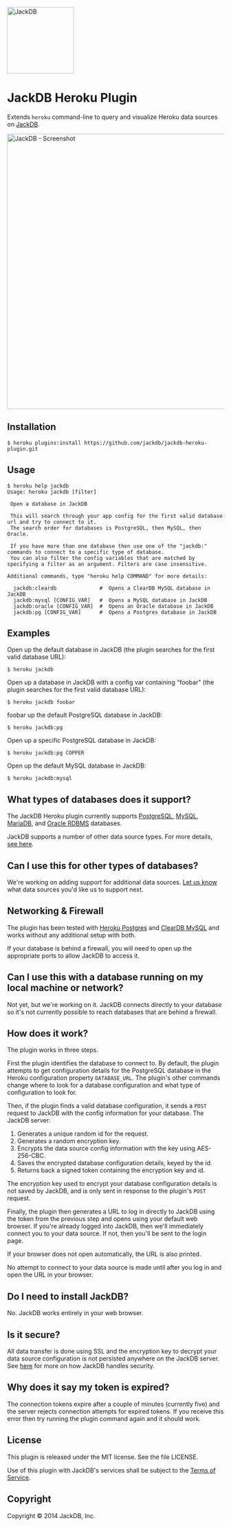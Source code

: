 <a href="http://www.jackdb.com/">
  <img width="155" src="https://www.jackdb.com/assets/img/logo.png" alt="JackDB">
</a>

# JackDB Heroku Plugin

Extends `heroku` command-line to query and visualize Heroku data sources on [JackDB][].

<a href="http://www.jackdb.com/index.html?utm_source=github">
  <img width="640" src="https://www.jackdb.com/assets/img/screenshot_1280.png" alt="JackDB - Screenshot">
</a>

## Installation

    $ heroku plugins:install https://github.com/jackdb/jackdb-heroku-plugin.git

## Usage

    $ heroku help jackdb
    Usage: heroku jackdb [filter]

     Open a database in JackDB

     This will search through your app config for the first valid database url and try to connect to it.
     The search order for databases is PostgreSQL, then MySQL, then Oracle.

     If you have more than one database then use one of the "jackdb:" commands to connect to a specific type of database.
     You can also filter the config variables that are matched by specifying a filter as an argument. Filters are case insensitive.

    Additional commands, type "heroku help COMMAND" for more details:

      jackdb:cleardb              #  Opens a ClearDB MySQL database in JackDB
      jackdb:mysql [CONFIG_VAR]   #  Opens a MySQL database in JackDB
      jackdb:oracle [CONFIG_VAR]  #  Opens an Oracle database in JackDB
      jackdb:pg [CONFIG_VAR]      #  Opens a Postgres database in JackDB



## Examples

Open up the default database in JackDB (the plugin searches for the first valid database URL):

    $ heroku jackdb

Open up a database in JackDB with a config var containing "foobar" (the plugin searches for the first valid database URL):

    $ heroku jackdb foobar

foobar up the default PostgreSQL database in JackDB:

    $ heroku jackdb:pg

Open up a specific PostgreSQL database in JackDB:

    $ heroku jackdb:pg COPPER

Open up the default MySQL database in JackDB:

    $ heroku jackdb:mysql

## What types of databases does it support?

The JackDB Heroku plugin currently supports [PostgreSQL][], [MySQL][], [MariaDB][], and [Oracle RDBMS][] databases.

JackDB supports a number of other data source types. For more details, [see here][JackDB].

## Can I use this for other types of databases?

We're working on adding support for additional data sources. [Let us know][Contact] what data sources you'd like us to support next.

## Networking & Firewall

The plugin has been tested with [Heroku Postgres][] and [ClearDB MySQL][] and works without any additional setup with both.

If your database is behind a firewall, you will need to open up the appropriate ports to allow JackDB to access it.

## Can I use this with a database running on my local machine or network?

Not yet, but we're working on it. JackDB connects directly to your database so it's not currently possible to reach databases that are behind a firewall.

## How does it work?

The plugin works in three steps.

First the plugin identifies the database to connect to. By default, the plugin attempts to get configuration details for the PostgreSQL database in the Heroku configuration property `DATABASE_URL`. The plugin's other commands change where to look for a database configuration and what type of configuration to look for.

Then, if the plugin finds a valid database configuration, it sends a `POST` request to JackDB with the config information for your database. The JackDB server:
 
  1. Generates a unique random id for the request.
  1. Generates a random encryption key.
  1. Encrypts the data source config information with the key using AES-256-CBC.
  1. Saves the encrypted database configuration details, keyed by the id.
  1. Returns back a signed token containing the encryption key and id.

The encryption key used to encrypt your database configuration details is not saved by JackDB, and is only sent in response to the plugin's `POST` request.

Finally, the plugin then generates a URL to log in directly to JackDB using the token from the previous step and opens using your default web browser. If you're already logged into JackDB, then we'll immediately connect you to your data source. If not, then you'll be sent to the login page.

If your browser does not open automatically, the URL is also printed.

No attempt to connect to your data source is made until after you log in and open the URL in your browser.

## Do I need to install JackDB?

No. JackDB works entirely in your web browser.

## Is it secure?

All data transfer is done using SSL and the encryption key to decrypt your data source configuration is not persisted anywhere on the JackDB server. See [here][JackDB Security] for more on how JackDB handles security.

## Why does it say my token is expired?

The connection tokens expire after a couple of minutes (currently five) and the server rejects connection attempts for expired tokens. If you receive this error then try running the plugin command again and it should work.

## License

This plugin is released under the MIT license. See the file LICENSE.

Use of this plugin with JackDB's services shall be subject to the [Terms of Service][JackDB Terms].

## Copyright

Copyright &copy; 2014 JackDB, Inc.

[JackDB]: https://www.jackdb.com/?utm_source=github
[Contact]: mailto:hello@jackdb.com?subject=JackDB%20Heroku%20Plugin
[JackDB Security]: https://www.jackdb.com/security
[JackDB Terms]: https://www.jackdb.com/legal/terms
[PostgreSQL]: http://www.postgresql.org/
[MySQL]: http://www.mysql.com/
[MariaDB]: https://mariadb.org/
[Heroku Postgres]: https://postgres.heroku.com/
[ClearDB MySQL]: http://www.cleardb.com/
[Oracle RDBMS]: http://www.oracle.com/
